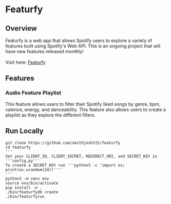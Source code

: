 # Featurfy

## Overview
Featurfy is a web app that allows Spotify users to explore a variety of features built using Spotify's Web API. This is an ongoing project that will have new features released monthly!
<br />
<br />
Visit here: [Featurfy](http://www.featurfy.org/)
## Features
### Audio Feature Playlist
This feature allows users to filter their Spotify liked songs by genre, bpm, valence, energy, and danceability. This feature also allows users to create a playlist as they explore the different filters. 
## Run Locally
```
git clone https://github.com/smithjosh115/featurfy
cd featurfy
'''
Set your CLIENT_ID, CLIENT_SECRET, REDIRECT_URI, and SECRET_KEY in '''config.py'''
To create a SECRET_KEY run '''python3 -c 'import os; print(os.urandom(24))''''
'''
python3 -m venv env
source env/bin/activate
pip install -e .
./bin/featurfydb create
./bin/featurfyrun
```
